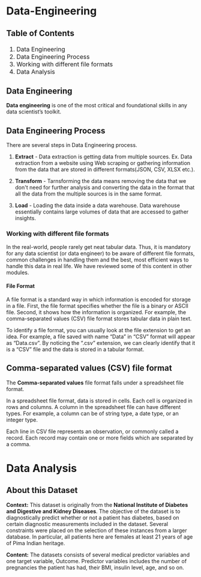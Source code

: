 # Data-Engineering

## Table of Contents
<div class="alert alert-block alert-info" style="margin-top: 20px">

<font size = 3>

1.  Data Engineering
2.  Data Engineering Process
3.  Working with different file formats
4.  Data Analysis

</font>
</div>

## Data Engineering
**Data engineering** is one of the most critical and foundational skills in any data scientist’s toolkit.

## Data Engineering Process
There are several steps in Data Engineering process.

1.  **Extract** - Data extraction is getting data from multiple sources. Ex. Data extraction from a website using Web scraping or gathering information from the data that are stored in different formats(JSON, CSV, XLSX etc.).

2.  **Transform** - Tarnsforming the data means removing the data that we don't need for further analysis and converting the data in the format that all the data from the multiple sources is in the same format.

3.  **Load** - Loading the data inside a data warehouse. Data warehouse essentially contains large volumes of data that are accessed to gather insights.

### Working with different file formats
In the real-world, people rarely get neat tabular data. Thus, it is mandatory for any data scientist (or data engineer) to be aware of different file formats, common challenges in handling them and the best, most efficient ways to handle this data in real life. We have reviewed some of this content in other modules.

#### File Format
A file format is a standard way in which information is encoded for storage in a file. First, the file format specifies whether the file is a binary or ASCII file. Second, it shows how the information is organized. For example, the comma-separated values (CSV) file format stores tabular data in plain text.

To identify a file format, you can usually look at the file extension to get an idea. For example, a file saved with name “Data” in “CSV” format will appear as “Data.csv”. By noticing the “.csv” extension, we can clearly identify that it is a “CSV” file and the data is stored in a tabular format.

## Comma-separated values (CSV) file format
The **Comma-separated values** file format falls under a spreadsheet file format.

In a spreadsheet file format, data is stored in cells. Each cell is organized in rows and columns. A column in the spreadsheet file can have different types. For example, a column can be of string type, a date type, or an integer type.

Each line in CSV file represents an observation, or commonly called a record. Each record may contain one or more fields which are separated by a comma.

# Data Analysis
## About this Dataset

**Context:** This dataset is originally from the **National Institute of Diabetes and Digestive and Kidney Diseases**. The objective of the dataset is to diagnostically predict whether or not a patient has diabetes, based on certain diagnostic measurements included in the dataset. Several constraints were placed on the selection of these instances from a larger database. In particular, all patients here are females at least 21 years of age of Pima Indian heritage.

**Content:** The datasets consists of several medical predictor variables and one target variable, Outcome. Predictor variables includes the number of pregnancies the patient has had, their BMI, insulin level, age, and so on.



